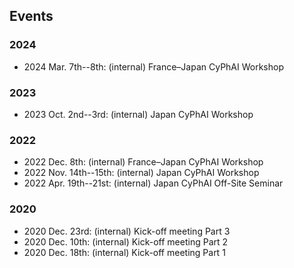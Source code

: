 Events
------

### 2024

- 2024 Mar. 7th--8th: (internal) France–Japan CyPhAI Workshop

### 2023

- 2023 Oct. 2nd--3rd: (internal) Japan CyPhAI Workshop

### 2022

- 2022 Dec. 8th: (internal) France–Japan CyPhAI Workshop
- 2022 Nov. 14th--15th: (internal) Japan CyPhAI Workshop
- 2022 Apr. 19th--21st: (internal) Japan CyPhAI Off-Site Seminar

### 2020

- 2020 Dec. 23rd: (internal) Kick-off meeting Part 3
- 2020 Dec. 10th: (internal) Kick-off meeting Part 2
- 2020 Dec. 18th: (internal) Kick-off meeting Part 1

